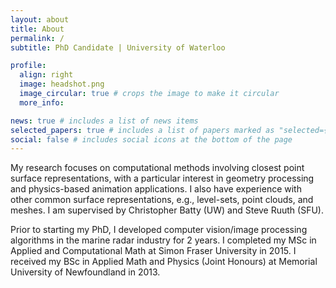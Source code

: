 ```yaml
---
layout: about
title: About
permalink: /
subtitle: PhD Candidate | University of Waterloo

profile:
  align: right
  image: headshot.png
  image_circular: true # crops the image to make it circular
  more_info: 

news: true # includes a list of news items
selected_papers: true # includes a list of papers marked as "selected={true}"
social: false # includes social icons at the bottom of the page
---
```


My research focuses on computational methods involving closest point surface representations, with a particular interest in geometry processing and physics-based animation applications. I also have experience with other common surface representations, e.g., level-sets, point clouds, and meshes. I am supervised by Christopher Batty (UW) and Steve Ruuth (SFU).

Prior to starting my PhD, I developed computer vision/image processing algorithms in the marine radar industry for 2 years. I completed my MSc in Applied and Computational Math at Simon Fraser University in 2015. I received my BSc in Applied Math and Physics (Joint Honours) at Memorial University of Newfoundland in 2013.

